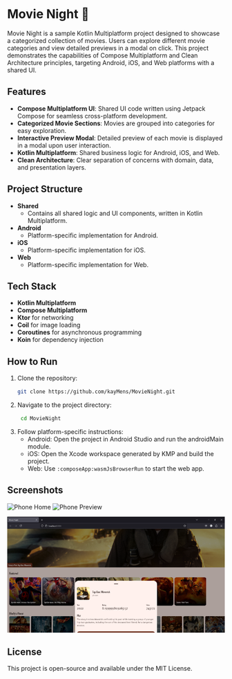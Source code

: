 # Movie Night 🎥  

Movie Night is a sample Kotlin Multiplatform project designed to showcase a categorized collection of movies. Users can explore different movie categories and view detailed previews in a modal on click. This project demonstrates the capabilities of Compose Multiplatform and Clean Architecture principles, targeting Android, iOS, and Web platforms with a shared UI.  

## Features  

- **Compose Multiplatform UI**: Shared UI code written using Jetpack Compose for seamless cross-platform development.  
- **Categorized Movie Sections**: Movies are grouped into categories for easy exploration.  
- **Interactive Preview Modal**: Detailed preview of each movie is displayed in a modal upon user interaction.  
- **Kotlin Multiplatform**: Shared business logic for Android, iOS, and Web.  
- **Clean Architecture**: Clear separation of concerns with domain, data, and presentation layers.  

## Project Structure  

- **Shared**  
  - Contains all shared logic and UI components, written in Kotlin Multiplatform.  
- **Android**  
  - Platform-specific implementation for Android.  
- **iOS**  
  - Platform-specific implementation for iOS.  
- **Web**  
  - Platform-specific implementation for Web.  

## Tech Stack  

- **Kotlin Multiplatform**  
- **Compose Multiplatform**  
- **Ktor** for networking  
- **Coil** for image loading  
- **Coroutines** for asynchronous programming
- **Koin** for dependency injection

## How to Run  

1. Clone the repository:  
   ```bash  
   git clone https://github.com/kayMens/MovieNight.git
   ```
2. Navigate to the project directory:
   ```bash
    cd MovieNight  
   ```
3. Follow platform-specific instructions:
   - Android: Open the project in Android Studio and run the androidMain module.
   - iOS: Open the Xcode workspace generated by KMP and build the project.
   - Web: Use `:composeApp:wasmJsBrowserRun` to start the web app.
  
## Screenshots

![Phone Home](screenshots/phone_home.png) ![Phone Preview](screenshots/phone_preview.png)

![Web](screenshots/web.png)

## License

This project is open-source and available under the MIT License.
